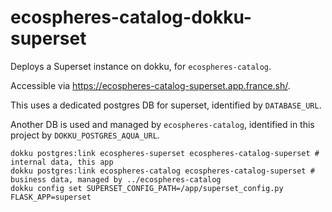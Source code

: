 # ecospheres-catalog-dokku-superset

Deploys a Superset instance on dokku, for `ecospheres-catalog`.

Accessible via https://ecospheres-catalog-superset.app.france.sh/.

This uses a dedicated postgres DB for superset, identified by `DATABASE_URL`.

Another DB is used and managed by `ecospheres-catalog`, identified in this project by `DOKKU_POSTGRES_AQUA_URL`.


```shell
dokku postgres:link ecospheres-superset ecospheres-catalog-superset # internal data, this app
dokku postgres:link ecospheres-catalog ecospheres-catalog-superset # business data, managed by ../ecospheres-catalog
dokku config set SUPERSET_CONFIG_PATH=/app/superset_config.py FLASK_APP=superset
```
